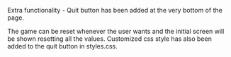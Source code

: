 Extra functionality - Quit button has been added at the very bottom of the page.

The game can be reset whenever the user wants and the initial screen will be shown resetting all the values.
Customized css style has also been added to the quit button in styles.css.